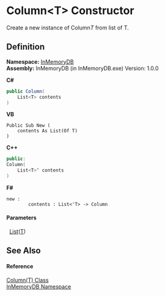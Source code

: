 # Column&lt;T&gt; Constructor


Create a new instance of Column*T* from list of T.



## Definition
**Namespace:** <a href="044e8d7f-0f94-a8b4-bd65-529f6359fdf7">InMemoryDB</a>  
**Assembly:** InMemoryDB (in InMemoryDB.exe) Version: 1.0.0

**C#**
``` C#
public Column(
	List<T> contents
)
```
**VB**
``` VB
Public Sub New ( 
	contents As List(Of T)
)
```
**C++**
``` C++
public:
Column(
	List<T>^ contents
)
```
**F#**
``` F#
new : 
        contents : List<'T> -> Column
```



#### Parameters
<dl><dt>  <a href="https://learn.microsoft.com/dotnet/api/system.collections.generic.list-1" target="_blank" rel="noopener noreferrer">List</a>(<a href="a3853ea2-4fee-619e-3239-92fbf306e5a8">T</a>)</dt><dd /></dl>

## See Also


#### Reference
<a href="a3853ea2-4fee-619e-3239-92fbf306e5a8">Column(T) Class</a>  
<a href="044e8d7f-0f94-a8b4-bd65-529f6359fdf7">InMemoryDB Namespace</a>  
